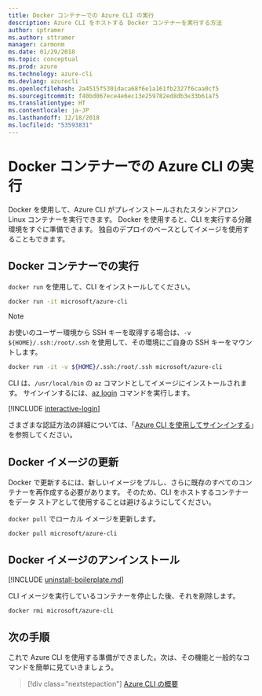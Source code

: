 ```yaml
---
title: Docker コンテナーでの Azure CLI の実行
description: Azure CLI をホストする Docker コンテナーを実行する方法
author: sptramer
ms.author: sttramer
manager: carmonm
ms.date: 01/29/2018
ms.topic: conceptual
ms.prod: azure
ms.technology: azure-cli
ms.devlang: azurecli
ms.openlocfilehash: 2a4515f5301daca68f6e1a161fb2327f6caa0cf5
ms.sourcegitcommit: f40bd067ece4e6ec13e259782ed8db3e33b61a75
ms.translationtype: HT
ms.contentlocale: ja-JP
ms.lasthandoff: 12/18/2018
ms.locfileid: "53593831"
---
```

# <a name="run-azure-cli-in-a-docker-container"></a>Docker コンテナーでの Azure CLI の実行

Docker を使用して、Azure CLI がプレインストールされたスタンドアロン Linux コンテナーを実行できます。 Docker を使用すると、CLI を実行する分離環境をすぐに準備できます。 独自のデプロイのベースとしてイメージを使用することもできます。

## <a name="run-in-a-docker-container"></a>Docker コンテナーでの実行

`docker run` を使用して、CLI をインストールしてください。

   ```bash
   docker run -it microsoft/azure-cli
   ```

> [!NOTE]
> お使いのユーザー環境から SSH キーを取得する場合は、`-v ${HOME}/.ssh:/root/.ssh` を使用して、その環境にご自身の SSH キーをマウントします。
>
> ```bash
> docker run -it -v ${HOME}/.ssh:/root/.ssh microsoft/azure-cli
> ```

CLI は、`/usr/local/bin` の `az` コマンドとしてイメージにインストールされます。 サインインするには、[az login](/cli/azure/reference-index#az-login) コマンドを実行します。

[!INCLUDE [interactive-login](includes/interactive-login.md)]

さまざまな認証方法の詳細については、「[Azure CLI を使用してサインインする](authenticate-azure-cli.md)」を参照してください。

## <a name="update-docker-image"></a>Docker イメージの更新

Docker で更新するには、新しいイメージをプルし、さらに既存のすべてのコンテナーを再作成する必要があります。 そのため、CLI をホストするコンテナーをデータ ストアとして使用することは避けるようにしてください。

`docker pull` でローカル イメージを更新します。

```bash
docker pull microsoft/azure-cli
```

## <a name="uninstall-docker-image"></a>Docker イメージのアンインストール

[!INCLUDE [uninstall-boilerplate.md](includes/uninstall-boilerplate.md)]

CLI イメージを実行しているコンテナーを停止した後、それを削除します。

```bash
docker rmi microsoft/azure-cli
```

## <a name="next-steps"></a>次の手順

これで Azure CLI を使用する準備ができました。次は、その機能と一般的なコマンドを簡単に見ていきましょう。

> [!div class="nextstepaction"]
> [Azure CLI の概要](get-started-with-azure-cli.md)
